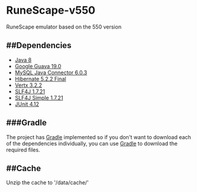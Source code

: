 # RuneScape-v550
RuneScape emulator based on the 550 version

##Dependencies
------------
 - [Java 8](http://www.java.com)
 - [Google Guava 19.0](https://github.com/google/guava)
 - [MySQL Java Connector 6.0.3](https://dev.mysql.com/downloads/connector/j/6.0.3.html)
 - [Hibernate 5.2.2 Final](http://hibernate.org/)
 - [Vertx 3.2.2](http://vertx.io/)
 - [SLF4J 1.7.21](http://www.slf4j.org/)
 - [SLF4J Simple 1.7.21](http://www.slf4j.org/)
 - [JUnit 4.12](http://junit.org/junit4/) 
 
###Gradle
------------
The project has [Gradle](https://gradle.org/) implemented so if you don't want to download each of the dependencies individually, you can use [Gradle](https://gradle.org/) to download the required files.

##Cache
------------
Unzip the cache to '/data/cache/'

